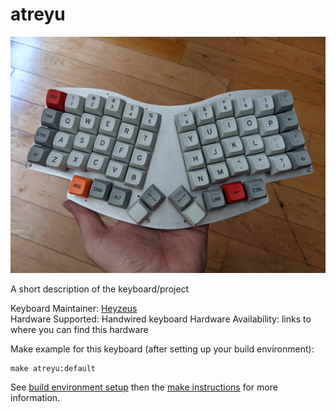 # atreyu

![atreyu](https://github.com/climent/atreyu/raw/main/pictures/PXL_20210609_174723137.jpg?raw=true)

A short description of the keyboard/project

Keyboard Maintainer: [Heyzeus](https://github.com/climent/atreyu)  
Hardware Supported: Handwired keyboard
Hardware Availability: links to where you can find this hardware

Make example for this keyboard (after setting up your build environment):

    make atreyu:default

See [build environment setup](https://docs.qmk.fm/build_environment_setup.html) then the [make instructions](https://docs.qmk.fm/make_instructions.html) for more information.
